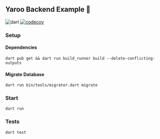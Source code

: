 ## Yaroo Backend Example 🚀

![dart](https://github.com/codekeyz/yaroo-example/actions/workflows/test.yml/badge.svg) [![codecov](https://codecov.io/gh/codekeyz/yaroo-example/graph/badge.svg?token=Q3YPK3LRLR)](https://codecov.io/gh/codekeyz/yaroo-example)

### Setup

#### Dependencies

```shell
dart pub get && dart run build_runner build --delete-conflicting-outputs
```

#### Migrate Database

```shell
dart run bin/tools/migrator.dart migrate
```

### Start

```shell
dart run
```

### Tests

```shell
dart test
```
